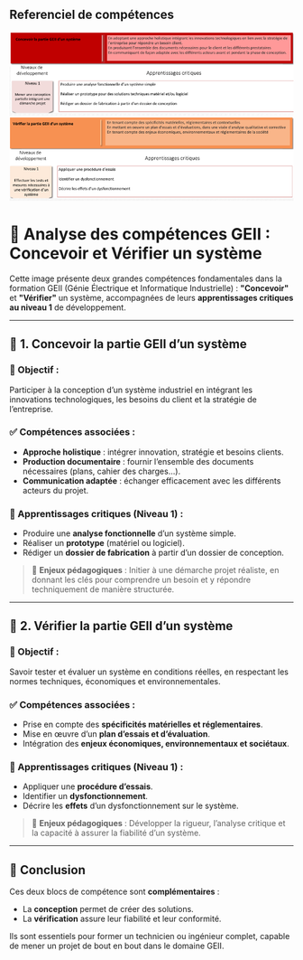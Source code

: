 ## Referenciel de compétences

![REFERENCIEL](<images/REFERENCIEL COMPETENCE.png>)

# 🧠 Analyse des compétences GEII : Concevoir et Vérifier un système

Cette image présente deux grandes compétences fondamentales dans la formation GEII (Génie Électrique et Informatique Industrielle) : **"Concevoir"** et **"Vérifier"** un système, accompagnées de leurs **apprentissages critiques au niveau 1** de développement.

---

## 🔧 1. Concevoir la partie GEII d’un système

### 🎯 Objectif :
Participer à la conception d’un système industriel en intégrant les innovations technologiques, les besoins du client et la stratégie de l’entreprise.

### ✅ Compétences associées :
- **Approche holistique** : intégrer innovation, stratégie et besoins clients.
- **Production documentaire** : fournir l’ensemble des documents nécessaires (plans, cahier des charges…).
- **Communication adaptée** : échanger efficacement avec les différents acteurs du projet.

### 📘 Apprentissages critiques (Niveau 1) :
- Produire une **analyse fonctionnelle** d’un système simple.
- Réaliser un **prototype** (matériel ou logiciel).
- Rédiger un **dossier de fabrication** à partir d’un dossier de conception.

> 🧩 **Enjeux pédagogiques** : Initier à une démarche projet réaliste, en donnant les clés pour comprendre un besoin et y répondre techniquement de manière structurée.

---

## 🧪 2. Vérifier la partie GEII d’un système

### 🎯 Objectif :
Savoir tester et évaluer un système en conditions réelles, en respectant les normes techniques, économiques et environnementales.

### ✅ Compétences associées :
- Prise en compte des **spécificités matérielles et réglementaires**.
- Mise en œuvre d’un **plan d’essais et d’évaluation**.
- Intégration des **enjeux économiques, environnementaux et sociétaux**.

### 📘 Apprentissages critiques (Niveau 1) :
- Appliquer une **procédure d’essais**.
- Identifier un **dysfonctionnement**.
- Décrire les **effets** d’un dysfonctionnement sur le système.

> 🧩 **Enjeux pédagogiques** : Développer la rigueur, l’analyse critique et la capacité à assurer la fiabilité d’un système.

---

## 📌 Conclusion

Ces deux blocs de compétence sont **complémentaires** :

- La **conception** permet de créer des solutions.
- La **vérification** assure leur fiabilité et leur conformité.

Ils sont essentiels pour former un technicien ou ingénieur complet, capable de mener un projet de bout en bout dans le domaine GEII.

